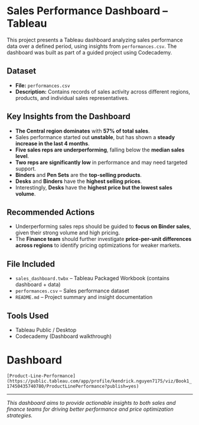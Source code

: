 # Sales Performance Dashboard – Tableau

This project presents a Tableau dashboard analyzing sales performance data over a defined period, using insights from `performances.csv`. The dashboard was built as part of a guided project using Codecademy.

## Dataset
- **File:** `performances.csv`
- **Description:** Contains records of sales activity across different regions, products, and individual sales representatives.

## Key Insights from the Dashboard
- **The Central region dominates** with **57% of total sales**.
- Sales performance started out **unstable**, but has shown a **steady increase in the last 4 months**.
- **Five sales reps are underperforming**, falling below the **median sales level**.
- **Two reps are significantly low** in performance and may need targeted support.
- **Binders** and **Pen Sets** are the **top-selling products**.
- **Desks** and **Binders** have the **highest selling prices**.
- Interestingly, **Desks** have the **highest price but the lowest sales volume**.

## Recommended Actions
- Underperforming sales reps should be guided to **focus on Binder sales**, given their strong volume and high pricing.
- The **Finance team** should further investigate **price-per-unit differences across regions** to identify pricing optimizations for weaker markets.

## File Included
- `sales_dashboard.twbx` – Tableau Packaged Workbook (contains dashboard + data)
- `performances.csv` – Sales performance dataset
- `README.md` – Project summary and insight documentation

## Tools Used
- Tableau Public / Desktop
- Codecademy (Dashboard walkthrough)

# Dashboard
`[Product-Line-Performance](https://public.tableau.com/app/profile/kendrick.nguyen7175/viz/Book1_17450435740780/ProductLinePerformance?publish=yes)`

---
*This dashboard aims to provide actionable insights to both sales and finance teams for driving better performance and price optimization strategies.*

